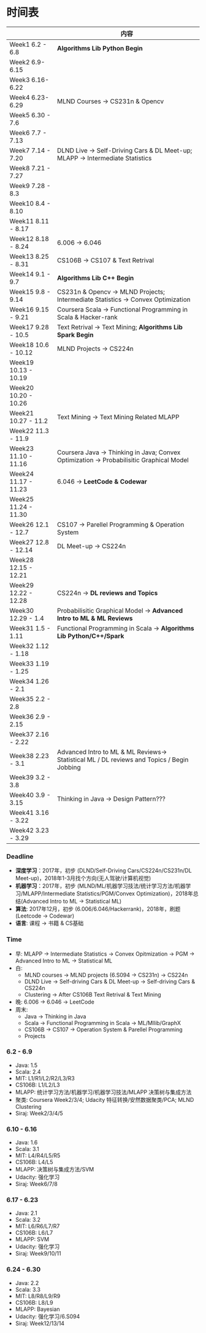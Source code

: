 # 时间表

|                      | 内容                                       |
| -------------------- | ---------------------------------------- |
| Week1 6.2 - 6.8      | **Algorithms Lib Python Begin**          |
| Week2 6.9-6.15       |                                          |
| Week3 6.16-6.22      |                                          |
| Week4 6.23-6.29      | MLND Courses -> CS231n & Opencv          |
| Week5 6.30 - 7.6     |                                          |
| Week6 7.7 - 7.13     |                                          |
| Week7 7.14 - 7.20    | DLND Live -> Self-Driving Cars & DL Meet-up; MLAPP -> Intermediate Statistics |
| Week8 7.21 - 7.27    |                                          |
| Week9 7.28 - 8.3     |                                          |
| Week10 8.4 - 8.10    |                                          |
| Week11 8.11 - 8.17   |                                          |
| Week12 8.18 - 8.24   | 6.006 -> 6.046                           |
| Week13 8.25 - 8.31   | CS106B -> CS107 & Text Retrival          |
| Week14 9.1 - 9.7     | **Algorithms Lib C++ Begin**             |
| Week15 9.8 - 9.14    | CS231n & Opencv -> MLND Projects; Intermediate Statistics -> Convex Optimization |
| Week16 9.15 - 9.21   | Coursera Scala -> Functional Programming in Scala & Hacker-rank |
| Week17 9.28 - 10.5   | Text Retrival -> Text Mining; **Algorithms Lib Spark Begin** |
| Week18 10.6 - 10.12  | MLND Projects -> CS224n                  |
| Week19 10.13 - 10.19 |                                          |
| Week20 10.20 - 10.26 |                                          |
| Week21 10.27 - 11.2  | Text Mining -> Text Mining Related MLAPP |
| Week22 11.3 - 11.9   |                                          |
| Week23 11.10 - 11.16 | Coursera Java -> Thinking in Java; Convex Optimization -> Probabilisitic Graphical Model |
| Week24 11.17 - 11.23 | 6.046 -> **LeetCode & Codewar**          |
| Week25 11.24 - 11.30 |                                          |
| Week26 12.1 - 12.7   | CS107 -> Parellel Programming & Operation System |
| Week27 12.8 - 12.14  | DL Meet-up -> CS224n                     |
| Week28 12.15 - 12.21 |                                          |
| Week29 12.22 - 12.28 | CS224n -> **DL reviews and Topics**      |
| Week30 12.29 - 1.4   | Probabilisitic Graphical Model -> **Advanced Intro to ML & ML Reviews** |
| Week31 1.5 - 1.11    | Functional Programming in Scala -> **Algorithms Lib Python/C++/Spark** |
| Week32 1.12 - 1.18   |                                          |
| Week33 1.19 - 1.25   |                                          |
| Week34 1.26 - 2.1    |                                          |
| Week35 2.2 - 2.8     |                                          |
| Week36 2.9 - 2.15    |                                          |
| Week37 2.16 - 2.22   |                                          |
| Week38 2.23 - 3.1    | Advanced Intro to ML & ML Reviews-> Statistical ML / DL reviews and Topics / Begin Jobbing |
| Week39 3.2 - 3.8     |                                          |
| Week40 3.9 - 3.15    | Thinking in Java -> Design Pattern???    |
| Week41 3.16 - 3.22   |                                          |
| Week42 3.23 - 3.29   |                                          |

### Deadline

* **深度学习**：2017年，初步 (DLND/Self-Driving Cars/CS224n/CS231n/DL Meet-up)，2018年1-3月找个方向(无人驾驶/计算机视觉)
* **机器学习**：2017年，初步 (MLND/ML/机器学习技法/统计学习方法/机器学习/MLAPP/Intermediate Statistics/PGM/Convex Optimization)，2018年总结(Advanced Intro to ML -> Statistical ML)
* **算法**: 2017年12月，初步 (6.006/6.046/Hackerrank)，2018年，刷题 (Leetcode -> Codewar)
* **语言**: 课程 -> 书籍 & CS基础

### Time

* 早: MLAPP -> Intermediate Statistics -> Convex Opitmization -> PGM -> Advanced Intro to ML -> Statistical ML
* 白: 
  * MLND courses -> MLND projects (6.S094 -> CS231n) -> CS224n
  * DLND Live -> Self-driving Cars & DL Meet-up -> Self-driving Cars & CS224n
  * Clustering -> After CS106B Text Retrival & Text Mining
* 晚: 6.006 -> 6.046 -> LeetCode
* 周末: 
  * Java -> Thinking in Java
  * Scala -> Functional Programming in Scala -> ML/Mllib/GraphX
  * CS106B -> CS107 -> Operation System & Parellel Programming
  * Projects

### 6.2 - 6.9

* Java: 1.5
* Scala: 2.4
* MIT: L1/R1/L2/R2/L3/R3
* CS106B: L1/L2/L3
* MLAPP: 统计学习方法/机器学习/机器学习技法/MLAPP 决策树与集成方法
* 聚类: Coursera Week2/3/4; Udacity 特征转换/安然数据聚类/PCA; MLND Clustering
* Siraj: Week2/3/4/5

### 6.10 - 6.16

* Java: 1.6
* Scala: 3.1
* MIT: L4/R4/L5/R5
* CS106B: L4/L5
* MLAPP: 决策树与集成方法/SVM
* Udacity: 强化学习
* Siraj: Week6/7/8

### 6.17 - 6.23

* Java: 2.1
* Scala: 3.2
* MIT: L6/R6/L7/R7
* CS106B: L6/L7
* MLAPP: SVM
* Udacity: 强化学习
* Siraj: Week9/10/11

### 6.24 - 6.30

* Java: 2.2
* Scala: 3.3
* MIT: L8/R8/L9/R9
* CS106B: L8/L9
* MLAPP: Bayesian
* Udacity: 强化学习/6.S094
* Siraj: Week12/13/14